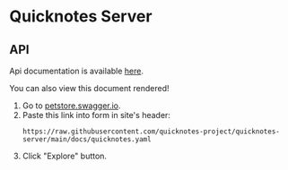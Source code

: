 # Quicknotes Server

## API

Api documentation is available [here](https://github.com/quicknotes-project/quicknotes-server/blob/main/docs/quicknotes.yaml).

You can also view this document rendered!

1. Go to [petstore.swagger.io](https://petstore.swagger.io/). 
2. Paste this link into form in site's header: 
   ```
   https://raw.githubusercontent.com/quicknotes-project/quicknotes-server/main/docs/quicknotes.yaml
   ```
3. Click "Explore" button.
